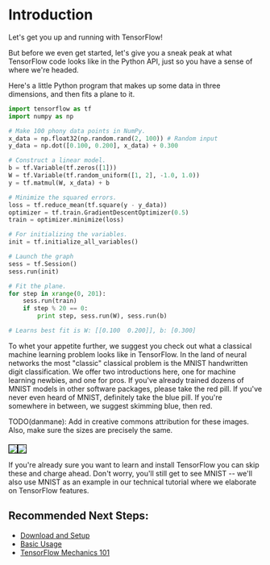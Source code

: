 # Introduction

Let's get you up and running with TensorFlow!

But before we even get started, let's give you a sneak peak at what TensorFlow
code looks like in the Python API, just so you have a sense of where we're
headed.

Here's a little Python program that makes up some data in three dimensions, and
then fits a plane to it.

```python
import tensorflow as tf
import numpy as np

# Make 100 phony data points in NumPy.
x_data = np.float32(np.random.rand(2, 100)) # Random input
y_data = np.dot([0.100, 0.200], x_data) + 0.300

# Construct a linear model.
b = tf.Variable(tf.zeros([1]))
W = tf.Variable(tf.random_uniform([1, 2], -1.0, 1.0))
y = tf.matmul(W, x_data) + b

# Minimize the squared errors.
loss = tf.reduce_mean(tf.square(y - y_data))
optimizer = tf.train.GradientDescentOptimizer(0.5)
train = optimizer.minimize(loss)

# For initializing the variables.
init = tf.initialize_all_variables()

# Launch the graph
sess = tf.Session()
sess.run(init)

# Fit the plane.
for step in xrange(0, 201):
    sess.run(train)
    if step % 20 == 0:
        print step, sess.run(W), sess.run(b)

# Learns best fit is W: [[0.100  0.200]], b: [0.300]
```

To whet your appetite further, we suggest you check out what a classical
machine learning problem looks like in TensorFlow.  In the land of neural
networks the most "classic" classical problem is the MNIST handwritten digit
classification.  We offer two introductions here, one for machine learning
newbies, and one for pros.  If you've already trained dozens of MNIST models in
other software packages, please take the red pill.  If you've never even heard
of MNIST, definitely take the blue pill.  If you're somewhere in between, we
suggest skimming blue, then red.

TODO(danmane): Add in creative commons attribution for these images.
Also, make sure the sizes are precisely the same.

<div style="width:100%; margin:auto; margin-bottom:10px; margin-top:20px; display: flex; flex-direction: row">
 <a href="../tutorials/mnist/beginners/index.md">
   <img style="flex-grow:1; flex-shrink:1;border: 1px solid black;" src="./blue_pill.jpg">
 </a>
 <a href="../tutorials/mnist/pros/index.md">
   <img style="flex-grow:1; flex-shrink:1; border: 1px solid black;" src="./red_pill.jpg">
 </a>
</div>

If you're already sure you want to learn and install TensorFlow you can skip
these and charge ahead.  Don't worry, you'll still get to see MNIST -- we'll
also use MNIST as an example in our technical tutorial where we elaborate on
TensorFlow features.

## Recommended Next Steps:
* [Download and Setup](os_setup.md)
* [Basic Usage](basic_usage.md)
* [TensorFlow Mechanics 101](../tutorials/mnist/tf/index.md)


<div class='sections-order' style="display: none;">
<!--
<!-- os_setup.md -->
<!-- basic_usage.md -->
-->
</div>

